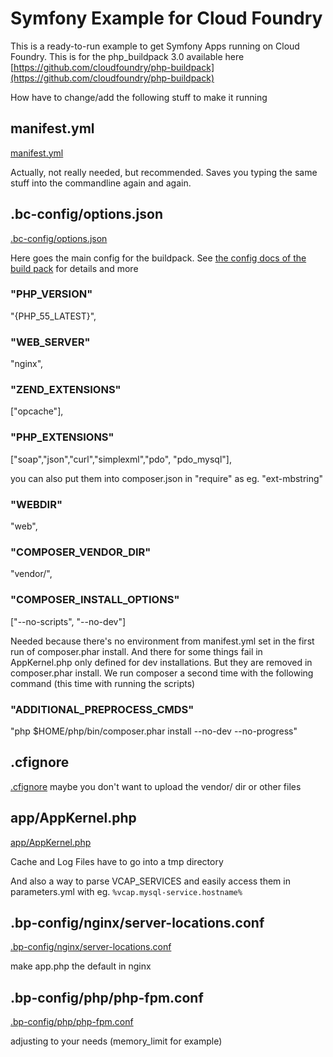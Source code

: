 Symfony Example for Cloud Foundry
========================

This is a ready-to-run example to get Symfony Apps running on Cloud Foundry. This is for the php_buildpack 3.0 available here [https://github.com/cloudfoundry/php-buildpack](https://github.com/cloudfoundry/php-buildpack)

How have to change/add the following stuff to make it running

## manifest.yml


[manifest.yml](manifest.yml)

Actually, not really needed, but recommended. Saves you typing the same stuff into the commandline again and again.

## .bc-config/options.json

[.bc-config/options.json](.bc-config/options.json)

Here goes the main config for the buildpack. 
See [the config docs of the build pack](https://github.com/cloudfoundry/php-buildpack/blob/master/docs/config.md) for details and more

### "PHP_VERSION"

 "{PHP_55_LATEST}",

### "WEB_SERVER"

 "nginx",

### "ZEND_EXTENSIONS"

 ["opcache"],

### "PHP_EXTENSIONS"

 ["soap","json","curl","simplexml","pdo", "pdo_mysql"],
 
 you can also put them into composer.json in "require" as eg. "ext-mbstring"

### "WEBDIR"

 "web",
### "COMPOSER_VENDOR_DIR"

 "vendor/",

### "COMPOSER_INSTALL_OPTIONS"

 ["--no-scripts", "--no-dev"]
 
 Needed because there's no environment from manifest.yml set in the first run of composer.phar install. And there for some things fail in AppKernel.php only defined for dev installations. But they are removed in composer.phar install. We run composer a second time with the following command (this time with running the scripts)
 
### "ADDITIONAL_PREPROCESS_CMDS"

 "php $HOME/php/bin/composer.phar install --no-dev --no-progress"

## .cfignore

[.cfignore](.cfignore)
maybe you don't want to upload the vendor/ dir or other files

## app/AppKernel.php

[app/AppKernel.php](https://github.com/chregu/cf-symfony-example/commit/5d69d4c05379510f5e7206272b7529de478fb372#diff-c23da96dc8986a4cee89980f3aad30e0)


Cache and Log Files have to go into a tmp directory

And also a way to parse VCAP_SERVICES and easily access them in parameters.yml with eg. `%vcap.mysql-service.hostname%`

## .bp-config/nginx/server-locations.conf

[.bp-config/nginx/server-locations.conf](.bp-config/nginx/server-locations.conf)

make app.php the default in nginx

## .bp-config/php/php-fpm.conf

[.bp-config/php/php-fpm.conf](.bp-config/php/php-fpm.conf)

adjusting to your needs (memory_limit for example)